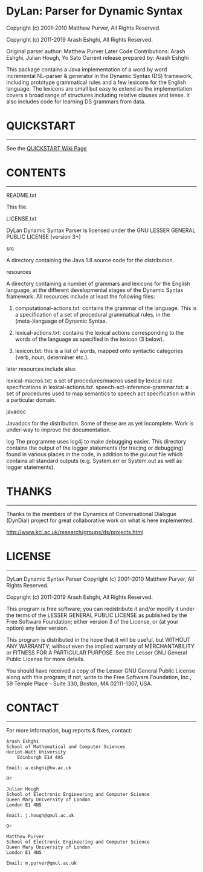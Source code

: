 # DyLan: Parser for Dynamic Syntax

Copyright (c) 2001-2010 Matthew Purver,
All Rights Reserved.

Copyright (c) 2011-2019 Arash Eshghi,
All Rights Reserved.

Original parser author: Matthew Purver
Later Code Contributions: Arash Eshghi, Julian Hough, Yo Sato
Current release prepared by: Arash Eshghi

This package contains a Java implementation of a word by word incremental NL-parser & generator in the Dynamic Syntax (DS)
framework, including prototype grammatical rules and a few lexicons for the English language. The lexicons are
small but easy to extend as the implementation covers a broad range of structures including relative
clauses and tense. It also includes code for learning DS grammars from data.



# QUICKSTART
-----------------------------------------------

See the [QUICKSTART Wiki Page](https://bitbucket.org/dylandialoguesystem/dsttr/wiki/Dylan%20Quick%20Setup%20Guide)

# CONTENTS
-----------------------------------------------
README.txt

  This file.

LICENSE.txt

  DyLan Dynamic Syntax Parser is licensed under the GNU LESSER GENERAL PUBLIC LICENSE (version 3+)

src

  A directory containing the Java 1.8 source code for the distribution.


resources

  A directory containing a number of grammars and lexicons for the English language, 
at the different developmental stages of the Dynamic Syntax framework. All resources 
include at least the following files:

1) computational-actions.txt: contains the grammar of the language. This is a specification
of a set of procedural grammatical rules, in the (meta-)language of Dynamic Syntax.

2) lexical-actions.txt: contains the lexical actions corresponding to the words of the language 
as specified in the lexicon (3 below). 

3) lexicon.txt: this is a list of words, mapped onto syntactic categories (verb, noun, determiner etc.).

later resources include also:

lexical-macros.txt: a set of procedures/macros used by lexical rule specifications in lexical-actions.txt.
speech-act-inference-grammar.txt: a set of procedures used to map semantics to speech act specification within a particular domain.

javadoc

  Javadocs for the distribution. Some of these are as yet incomplete. Work is under-way to improve the documentation.

log
  The programme uses log4j to make debugging easier. This directory contains the output of the logger statements 
(for tracing or debugging) found in various places in the code, in addition to the gui.out file which contains all
standard outputs (e.g. System.err or System.out as well as logger statements).

# THANKS
-----------------------------------------------

Thanks to the members of the Dynamics of Conversational Dialogue (DynDial) project
for great collaborative work on what is here implemented.

  http://www.kcl.ac.uk/research/groups/ds/projects.html

# LICENSE
-----------------------------------------------

DyLan Dynamic Syntax Parser
Copyright (c) 2001-2010 Matthew Purver,
All Rights Reserved.

Copyright (c) 2011-2019 Arash Eshghi,
All Rights Reserved.

 This program is free software; you can redistribute it and/or
 modify it under the terms of the LESSER GENERAL PUBLIC LICENSE 
 as published by the Free Software Foundation; either version 3
 of the License, or (at your option) any later version.

 This program is distributed in the hope that it will be useful,
 but WITHOUT ANY WARRANTY; without even the implied warranty of
 MERCHANTABILITY or FITNESS FOR A PARTICULAR PURPOSE.  See the
 Lesser GNU General Public License for more details.

 You should have received a copy of the Lesser GNU General Public License
 along with this program; if not, write to the Free Software
 Foundation, Inc., 59 Temple Place - Suite 330, Boston, MA  02111-1307, USA.

	

# CONTACT
-----------------------------------------------

For more information, bug reports & fixes, contact:

	Arash Eshghi
	School of Mathematical and Computer Sciences
	Heriot-Watt University
    	Edinburgh E14 4AS

    Email: a.eshghi@hw.ac.uk
    
    Or
    
    Julian Hough
    School of Electronic Engineering and Computer Science
    Queen Mary University of London
    London E1 4NS
    
    Email: j.hough@qmul.ac.uk
    
    Or 
    
    Matthew Purver
    School of Electronic Engineering and Computer Science
    Queen Mary University of London
    London E1 4NS
    
    Email: m.purver@qmul.ac.uk
    
    
